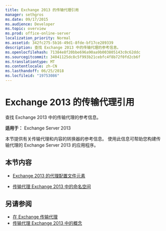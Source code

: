 ```yaml
---
title: Exchange 2013 的传输代理引用
manager: sethgros
ms.date: 09/17/2015
ms.audience: Developer
ms.topic: overview
ms.prod: office-online-server
localization_priority: Normal
ms.assetid: 342fc275-5b16-49d1-8fde-bf17ce289339
description: 查找 Exchange 2013 中的传输代理的参考信息。
ms.openlocfilehash: 71384e8f20bbe696a90aa9b003805143c0c62ddc
ms.sourcegitcommit: 34041125dc8c5f993b21cebfc4f8b72f0fd2cb6f
ms.translationtype: MT
ms.contentlocale: zh-CN
ms.lasthandoff: 06/25/2018
ms.locfileid: "19753086"
---
```

# <a name="transport-agent-reference-for-exchange-2013"></a>Exchange 2013 的传输代理引用

查找 Exchange 2013 中的传输代理的参考信息。
  
**适用于：** Exchange Server 2013 
  
本节提供有关传输代理和内容的转换器的参考信息。 使用此信息可帮助您构建传输代理的 Exchange Server 2013 的应用程序。
  
## <a name="in-this-section"></a>本节内容

- [Exchange 2013 的代理配置文件元素](agents-configuration-file-elements-for-exchange-2013.md)
    
- [传输代理 Exchange 2013 中的命名空间](transport-agent-namespaces-in-exchange-2013.md)
    
## <a name="see-also"></a>另请参阅

- [在 Exchange 传输代理](transport-agents-in-exchange-2013.md)
- [传输代理 Exchange 2013 中的概念](transport-agent-concepts-in-exchange-2013.md)


